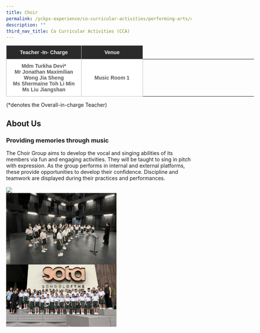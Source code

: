 ```yaml
---
title: Choir
permalink: /yckps-experience/co-curricular-activities/performing-arts/choir/
description: ""
third_nav_title: Co Curricular Activities (CCA)
---
```

<style type="text/css">
.tg  {border-collapse:collapse;border-spacing:0;}
.tg td{border-color:black;border-style:solid;border-width:1px;font-family:Arial, sans-serif;font-size:14px;
  overflow:hidden;padding:10px 5px;word-break:normal;}
.tg th{border-color:black;border-style:solid;border-width:1px;font-family:Arial, sans-serif;font-size:14px;
  font-weight:normal;overflow:hidden;padding:10px 5px;word-break:normal;}
.tg .tg-12c9{background-color:#FFF;border-color:#c0c0c0;color:#58595B;font-weight:bold;text-align:center;vertical-align:top}
.tg .tg-qira{background-color:#FFF;border-color:#c0c0c0;color:#58595B;text-align:center;vertical-align:middle}
.tg .tg-lh01{background-color:#2A2A2A;border-color:#c0c0c0;color:#EEE;font-weight:bold;text-align:center;vertical-align:top}
.tg .tg-1hqx{background-color:#FFF;border-color:#c0c0c0;color:#58595B;font-weight:bold;text-align:center;vertical-align:middle}
</style>
<table class="tg" style="undefined;table-layout: fixed; width: 674px">
<colgroup>
<col style="width: 204.003906px">
<col style="width: 167.003906px">
<col style="width: 134.003906px">
<col style="width: 169.003906px">
</colgroup>
<thead>
  <tr>
    <th class="tg-lh01">Teacher -In- Charge </th>
    <th class="tg-lh01">Venue </th>
    </tr>
</thead>
<tbody>
  <tr>
    <td class="tg-12c9">Mdm Turkha Devi*<br>
Mr Jonathan Maximilian Wong Jia Sheng<br>
Ms Shermaine Toh Li Min<br>
Ms Liu Jiangshan
</td>
		 <td class="tg-1hqx">Music Room 1</td>
</tr></tbody>
</table>

(\*denotes the Overall-in-charge Teacher)&nbsp;  

About Us
-----

### **Providing memories through music** 
  
The Choir Group aims to develop the vocal and singing abilities of its members via fun and engaging activities. They will be taught to sing in pitch with expression. As the group performs in internal and external platforms, these provide opportunities to develop their confidence. Discipline and teamwork are displayed during their practices and performances.

<img src="/images/2023/CCA/choir%202%20-%20yu%20xin%20stella.jpg" style="width:300px;height:auto;" align="center">
<br>
<img src="/images/2023/CCA/choir%203%20-%20yu%20xin%20stella.jpg" style="width:300px;height:auto;" align="center">
<br>
<img src="/images/2023/CCA/choir%204%20-%20yu%20xin%20stella.jpg" style="width:300px;height:auto;" align="center">
<br>
